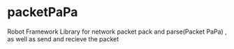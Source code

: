 packetPaPa
==========

Robot Framework Library for network packet pack and parse(Packet PaPa) , as well as send and recieve the packet